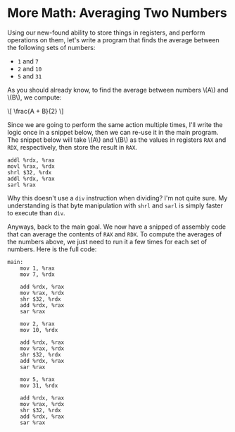 # More Math: Averaging Two Numbers

Using our new-found ability to store things in registers, and perform operations on them, let's write a program that finds the average between the following sets of numbers:

- `1` and `7`
- `2` and `10`
- `5` and `31`

As you should already know, to find the average between numbers \\(A\\) and \\(B\\), we compute:

\\[
\frac{A + B}{2}
\\]

Since we are going to perform the same action multiple times, I'll write the logic once in a snippet below, then we can re-use it in the main program. The snippet below will take \\(A\\) and \\(B\\) as the values in registers `RAX` and `RDX`, respectively, then store the result in `RAX`.

```x86asm
addl %rdx, %rax
movl %rax, %rdx
shrl $32, %rdx
addl %rdx, %rax
sarl %rax
```

Why this doesn't use a `div` instruction when dividing? I'm not quite sure. My understanding is that byte manipulation with `shrl` and `sarl` is simply faster to execute than `div`.

Anyways, back to the main goal. We now have a snipped of assembly code that can average the contents of `RAX` and `RDX`. To compute the averages of the numbers above, we just need to run it a few times for each set of numbers. Here is the full code:

```x86asm
main:
    mov 1, %rax
    mov 7, %rdx

    add %rdx, %rax
    mov %rax, %rdx
    shr $32, %rdx
    add %rdx, %rax
    sar %rax

    mov 2, %rax
    mov 10, %rdx

    add %rdx, %rax
    mov %rax, %rdx
    shr $32, %rdx
    add %rdx, %rax
    sar %rax

    mov 5, %rax
    mov 31, %rdx

    add %rdx, %rax
    mov %rax, %rdx
    shr $32, %rdx
    add %rdx, %rax
    sar %rax
```